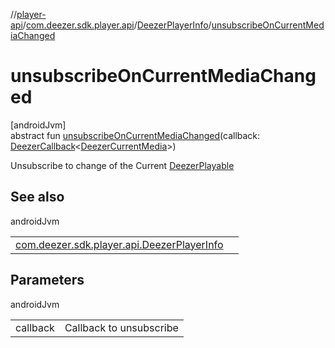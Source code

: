 //[player-api](../../../index.md)/[com.deezer.sdk.player.api](../index.md)/[DeezerPlayerInfo](index.md)/[unsubscribeOnCurrentMediaChanged](unsubscribe-on-current-media-changed.md)

# unsubscribeOnCurrentMediaChanged

[androidJvm]\
abstract fun [unsubscribeOnCurrentMediaChanged](unsubscribe-on-current-media-changed.md)(callback: [DeezerCallback](../../../../../common-api/common-api/com.deezer.sdk.common/-deezer-callback/index.md)&lt;[DeezerCurrentMedia](../../com.deezer.sdk.player.model/-deezer-current-media/index.md)&gt;)

Unsubscribe to change of the Current [DeezerPlayable](../../com.deezer.sdk.player.model/-deezer-playable/index.md)

## See also

androidJvm

| | |
|---|---|
| [com.deezer.sdk.player.api.DeezerPlayerInfo](subscribe-on-current-media-changed.md) |  |

## Parameters

androidJvm

| | |
|---|---|
| callback | Callback to unsubscribe |
